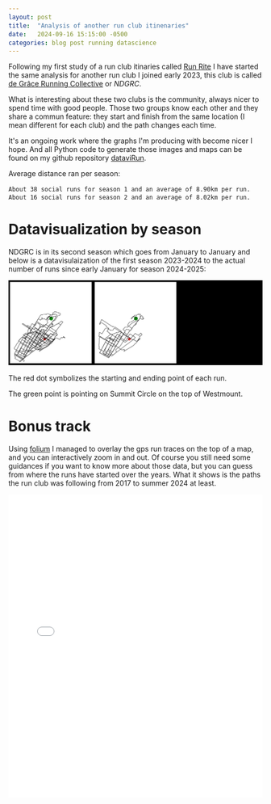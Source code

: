 ```yaml
---
layout: post
title:  "Analysis of another run club itinenaries"
date:   2024-09-16 15:15:00 -0500
categories: blog post running datascience
---
```


Following my first study of a run club itinaries called [Run Rite][runrite-link] I have started the same analysis for another run club I joined early 2023, this club is called [de Grâce Running Collective][NDGRC-link] or *NDGRC*.

What is interesting about these two clubs is the community, always nicer to spend time with good people. Those two groups know each other and they share a commun feature: they start and finish from the same location (I mean different for each club) and the path changes each time.

It's an ongoing work where the graphs I'm producing with become nicer I hope. And all Python code to generate those images and maps can be found on my github repository [dataviRun][datavizRun-link].

Average distance ran per season:
````
About 38 social runs for season 1 and an average of 8.90km per run.
About 16 social runs for season 2 and an average of 8.02km per run.
````

# Datavisualization by season

NDGRC is in its second season which goes from January to January and below is a datavisulaization of the first season 2023-2024 to the actual number of runs since early January for season 2024-2025:

![](/data/imMontage34.jpg)

The red dot symbolizes the starting and ending point of each run. 

The green point is pointing on Summit Circle on the top of Westmount.

# Bonus track

Using [folium][folium-link] I managed to overlay the gps run traces on the top of a map, and you can interactively zoom in and out. Of course you still need some guidances if you want to know more about those data, but you can guess from where the runs have started over the years. What it shows is the paths the run club was following from 2017 to summer 2024 at least.

<iframe src="/data/mapNDGRC.html" height="600px" width="100%" style="border:none;"></iframe>

[folium-link]:[https://python-visualization.github.io/folium/latest/]
[myStrava-link]:https://www.strava.com/athletes/58753447
[stravaDataScience-link]:https://medium.com/strava-engineering/tagged/data-science
[ciele-link]:https://cieleathletics.com/"
[runrite-link]:https://www.instagram.com/runritemtl
[datavizRun-link]:https://github.com/mrbonsoir/datavizRun
[TouchDesigner-link]:https://derivative.ca/
[NDGRC-link]:https://www.instagram.com/ndgruns/

